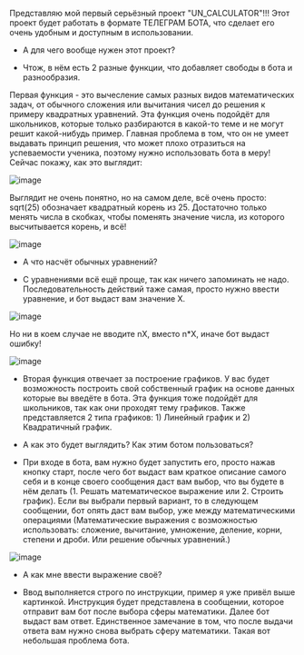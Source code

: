 Представляю мой первый серьёзный проект "UN_CALCULATOR"!!!
Этот проект будет работать в формате ТЕЛЕГРАМ БОТА, что сделает его очень удобным и доступным в использовании.
- А для чего вообще нужен этот проект?

- Чтож, в нём есть 2 разные функции, что добавляет свободы в бота и разнообразия.

Первая функция - это вычесление самых разных видов математических задач, от обычного сложения или вычитания чисел до решения к примеру квадратных уравнений. Эта функция очень подойдёт для школьников, которые только разбираются в какой-то теме и не могут решит какой-нибудь пример. Главная проблема в том, что он не умеет выдавать принцип решения, что может плохо отразиться на успеваемости ученика, поэтому нужно использовать бота в меру! Сейчас покажу, как это выглядит: 


![image](https://github.com/user-attachments/assets/f7d1c533-8db9-405f-bfe3-9b70d654b120)

Выглядит не очень понятно, но на самом деле, всё очень просто: sqrt(25) обозначает квадратный корень из 25. Достаточно только менять числа в скобках, чтобы поменять значение числа, из которого высчитывается корень, и всё!


![image](https://github.com/user-attachments/assets/345db62c-ebd5-4071-ad8e-6e12b875d317)

- А что насчёт обычных уравнений?

- С уравнениями всё ещё проще, так как ничего запоминать не надо. Последовательность действий таже самая, просто нужно ввести уравнение, и бот выдаст вам значение X.


![image](https://github.com/user-attachments/assets/587d8f6d-bc0c-4461-9d2a-30f53e7e049d)

Но ни в коем случае не вводите nX, вместо n*X, иначе бот выдаст ошибку!


![image](https://github.com/user-attachments/assets/005628e8-f2a7-4d06-9c89-9fd35a0908c0)

- Вторая функция отвечает за построение графиков. У вас будет возможность построить свой собственный график на основе данных которые вы введёте в бота. Эта функция тоже подойдёт для школьников, так как они проходят тему графиков. Также представляется 2 типа графиков: 1) Линейный график и 2) Квадратичный график. 

- А как это будет выглядить? Как этим ботом пользоваться?

- При входе в бота, вам нужно будет запустить его, просто нажав кнопку старт, после чего бот выдаст вам краткое описание самого себя и в конце своего сообщения даст вам выбор, что вы будете в нём делать (1. Решать математическое выражение или 2. Строить график). Если вы выбрали первый вариант, то в следующем сообщении, бот опять даст вам выбор, уже между математическими операциями (Математические выражения с возможностью использовать: сложение, вычитание, умножение, деление, корни, степени и дроби. Или решение обычных уравнений.)


![image](https://github.com/user-attachments/assets/ccb3b334-610b-4d6f-8cc4-4b1b8c2aedc0)

- А как мне ввести выражение своё?

-  Ввод выполняется строго по инструкции, пример я уже привёл выше картинкой. Инструкция будет представлена в сообщении, которое отправит вам бот после выбора сферы математики. Далее бот выдаст вам ответ. Единственное замечание в том, что после выдачи ответа вам нужно снова выбрать сферу математики. Такая вот небольшая проблема бота. 
